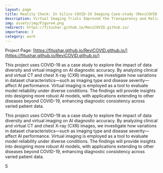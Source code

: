 ```yaml
---
layout: page
title: Reality Check: In Silico COVID-19 Imaging Case-study (ReviCOVID)
description: Virtual Imaging Trials Improved the Transparency and Reliability of AI Systems
img: assets/img/Figure4.png
redirect: https://fitushar.github.io/ReviCOVID.github.io/
importance: 3
category: work
---
```


Project Page: [https://fitushar.github.io/ReviCOVID.github.io/](https://fitushar.github.io/ReviCOVID.github.io/)

This project uses COVID-19 as a case study to explore the impact of data diversity and virtual imaging on AI diagnostic accuracy. By analyzing clinical and virtual CT and chest X-ray (CXR) images, we investigate how variations in dataset characteristics—such as imaging type and disease severity—affect AI performance. Virtual imaging is employed as a tool to evaluate model reliability under diverse conditions. The findings will provide insights into designing more robust AI models, with applications extending to other diseases beyond COVID-19, enhancing diagnostic consistency across varied patient data.

This project uses COVID-19 as a case study to explore the impact of data diversity and virtual imaging on AI diagnostic accuracy. By analyzing clinical and virtual CT and chest X-ray (CXR) images, we investigate how variations in dataset characteristics—such as imaging type and disease severity—affect AI performance. Virtual imaging is employed as a tool to evaluate model reliability under diverse conditions. The findings will provide insights into designing more robust AI models, with applications extending to other diseases beyond COVID-19, enhancing diagnostic consistency across varied patient data.

S


